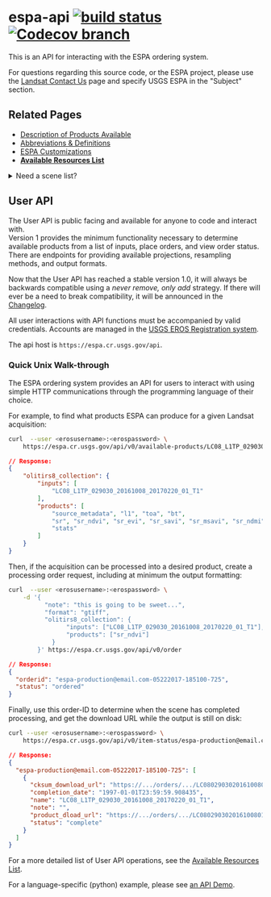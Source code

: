 
# espa-api [![build status][0]][1] [![Codecov branch][2]][3]

This is an API for interacting with the ESPA ordering system. 

For questions regarding this source code, or the ESPA project, please use the
[Landsat Contact Us](https://landsat.usgs.gov/contact) page and specify
USGS ESPA in the "Subject" section.

## Related Pages
* [Description of Products Available](docs/AVAILABLE-PRODUCTS.md)
* [Abbreviations & Definitions](docs/TERMS.md)
* [ESPA Customizations](docs/CUSTOMIZATION.md)
* **[Available Resources List](docs/API-RESOURCES-LIST.md)**

<details>
<summary>Need a scene list?</summary>
The USGS EROS offers two resources for finding valid scene acquisitions:

1. [USGS/EROS Inventory Service API](https://earthexplorer.usgs.gov/inventory/documentation)
1. [Entire Collection of Metadata](https://landsat.usgs.gov/download-entire-collection-metadata)
</details>

## User API
The User API is public facing and available for anyone to code and interact with.  
Version 1 provides the minimum functionality necessary to determine available 
products from a list of inputs, place orders, and view order status. There are 
endpoints for providing available projections, resampling methods, and output formats.

Now that the User API has reached a stable version 1.0, it will always be 
backwards compatible using a _never remove, only add_ strategy. If there will 
ever be a need to break compatibility, it will be announced in the 
[Changelog](CHANGELOG.md).

All user interactions with API functions must be accompanied by valid credentials. 
Accounts are managed in the [USGS EROS Registration system](https://ers.cr.usgs.gov/register/).

The api host is `https://espa.cr.usgs.gov/api`. 

### Quick Unix Walk-through

The ESPA ordering system provides an API for users to interact with using
simple HTTP communications through the programming language of their choice.

For example, to find what products ESPA can produce for a given Landsat 
acquisition: 
```bash
curl  --user <erosusername>:<erospassword> \
    https://espa.cr.usgs.gov/api/v0/available-products/LC08_L1TP_029030_20161008_20170220_01_T1
```
```json
// Response: 
{
    "olitirs8_collection": {
        "inputs": [
            "LC08_L1TP_029030_20161008_20170220_01_T1"
        ], 
        "products": [
            "source_metadata", "l1", "toa", "bt", 
            "sr", "sr_ndvi", "sr_evi", "sr_savi", "sr_msavi", "sr_ndmi", "sr_nbr", "sr_nbr2", 
            "stats"
        ]
    }
}

```

Then, if the acquisition can be processed into a desired product, create a 
processing order request, including at minimum the output formatting:
```bash
curl  --user <erosusername>:<erospassword> \
    -d '{
          "note": "this is going to be sweet...",
          "format": "gtiff",
          "olitirs8_collection": {
                "inputs": ["LC08_L1TP_029030_20161008_20170220_01_T1"], 
                "products": ["sr_ndvi"]
            }
        }' https://espa.cr.usgs.gov/api/v0/order 
```
```json
// Response: 
{
  "orderid": "espa-production@email.com-05222017-185100-725",
  "status": "ordered"
}
```

Finally, use this order-ID to determine when the scene has completed processing, 
and get the download URL while the output is still on disk:
```bash
curl --user <erosusername>:<erospassword> \
    https://espa.cr.usgs.gov/api/v0/item-status/espa-production@email.com-05222017-185100-725
```
```json
// Response: 
{
  "espa-production@email.com-05222017-185100-725": [
    {
      "cksum_download_url": "https://.../orders/.../LC080290302016100801T1-SC20170329224231.md5",
      "completion_date": "1997-01-01T23:59:59.908435",
      "name": "LC08_L1TP_029030_20161008_20170220_01_T1",
      "note": "",
      "product_dload_url": "https://.../orders/.../LC080290302016100801T1-SC20170329224231.tar.gz",
      "status": "complete"
    }
  ]
}
```

For a more detailed list of User API operations, see the 
[Available Resources List](docs/API-RESOURCES-LIST.md). 

For a language-specific (python) example, please see [an API Demo](examples/api_demo.ipynb). 

[0]: https://img.shields.io/travis/USGS-EROS/espa-api/feature/codecov.svg?style=flat-square
[1]: https://travis-ci.org/USGS-EROS/espa-api
[2]: https://img.shields.io/codecov/c/github/USGS-EROS/espa-api/feature/codecov.svg?style=flat-square
[3]: https://codecov.io/gh/USGS-EROS/espa-api

